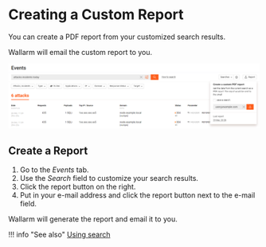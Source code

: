 [img-custom-report]:        ../../images/user-guides/search-and-filters/custom-report.png

[link-using-search]:        use-search.md

# Creating a Custom Report

You can create a PDF report from your customized search results.

Wallarm will email the custom report to you.

![!Custom report creation window][img-custom-report]

## Create a Report

1. Go to the *Events* tab.
2. Use the *Search* field to customize your search results.
3. Click the report button on the right.
4. Put in your e-mail address and click the report button next to the e-mail field.

Wallarm will generate the report and email it to you.

!!! info "See also"
    [Using search][link-using-search]